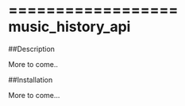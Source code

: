 ==================
music_history_api
=================

##Description

More to come..

##Installation

More to come...


